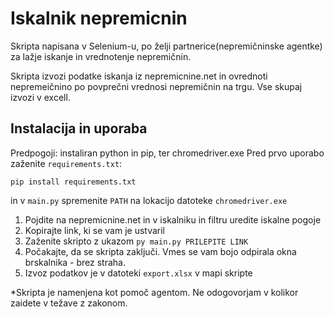 # Iskalnik nepremicnin
Skripta napisana v Selenium-u, po želji partnerice(nepremičninske agentke) za lažje iskanje in vrednotenje nepremičnin.

Skripta izvozi podatke iskanja iz nepremicnine.net in ovrednoti nepremeičnino po povprečni vrednosi nepremičnin na trgu. Vse skupaj izvozi v excell.

## Instalacija in uporaba
Predpogoji: instaliran python in pip, ter chromedriver.exe
Pred prvo uporabo zaženite `requirements.txt`:
```
pip install requirements.txt
```
in v `main.py` spremenite `PATH` na lokacijo datoteke `chromedriver.exe`

1. Pojdite na nepremicnine.net in v iskalniku in filtru uredite iskalne pogoje
2. Kopirajte link, ki se vam je ustvaril
3. Zaženite skripto z ukazom `py main.py PRILEPITE LINK`
4. Počakajte, da se skripta zaključi. Vmes se vam bojo odpirala okna brskalnika - brez straha.
5. Izvoz podatkov je v datoteki `export.xlsx` v mapi skripte

*Skripta je namenjena kot pomoč agentom. Ne odogovorjam v kolikor zaidete v težave z zakonom.
